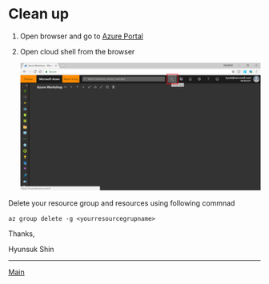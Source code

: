 # Clean up

1. Open browser and go to [Azure Portal](https://portal.azure.com)

1. Open cloud shell from the browser

    ![cloudshell](./images/00.03.png)

Delete your resource group and resources using following commnad

```
az group delete -g <yourresourcegrupname>
```

Thanks,

Hyunsuk Shin

---
[Main](https://github.com/xlegend1024/az-cloudscale-adv-analytics/blob/master/README.md)
